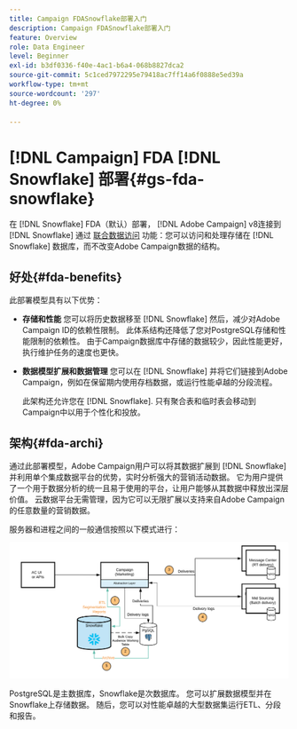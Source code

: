 ```yaml
---
title: Campaign FDASnowflake部署入门
description: Campaign FDASnowflake部署入门
feature: Overview
role: Data Engineer
level: Beginner
exl-id: b3df0336-f40e-4ac1-b6a4-068b8827dca2
source-git-commit: 5c1ced7972295e79418ac7ff14a6f0888e5ed39a
workflow-type: tm+mt
source-wordcount: '297'
ht-degree: 0%

---
```


# [!DNL Campaign] FDA [!DNL Snowflake] 部署{#gs-fda-snowflake}

在 [!DNL Snowflake] FDA（默认）部署， [!DNL Adobe Campaign] v8连接到 [!DNL Snowflake] 通过 [联合数据访问](../connect/fda.md) 功能：您可以访问和处理存储在 [!DNL Snowflake] 数据库，而不改变Adobe Campaign数据的结构。

## 好处{#fda-benefits}

此部署模型具有以下优势：

* **存储和性能**
您可以将历史数据移至 [!DNL Snowflake] 然后，减少对Adobe Campaign ID的依赖性限制。 此体系结构还降低了您对PostgreSQL存储和性能限制的依赖性。 由于Campaign数据库中存储的数据较少，因此性能更好，执行维护任务的速度也更快。

* **数据模型扩展和数据管理**
您可以在 [!DNL Snowflake] 并将它们链接到Adobe Campaign，例如在保留期内使用存档数据，或运行性能卓越的分段流程。

   此架构还允许您在 [!DNL Snowflake]. 只有聚合表和临时表会移动到Campaign中以用于个性化和投放。


## 架构{#fda-archi}

通过此部署模型，Adobe Campaign用户可以将其数据扩展到 [!DNL Snowflake] 并利用单个集成数据平台的优势，实时分析强大的营销活动数据。 它为用户提供了一个用于数据分析的统一且易于使用的平台，让用户能够从其数据中释放出深层价值。 云数据平台无需管理，因为它可以无限扩展以支持来自Adobe Campaign的任意数量的营销数据。

服务器和进程之间的一般通信按照以下模式进行：

![](assets/fda-architecture.png)

PostgreSQL是主数据库，Snowflake是次数据库。 您可以扩展数据模型并在Snowflake上存储数据。 随后，您可以对性能卓越的大型数据集运行ETL、分段和报告。
